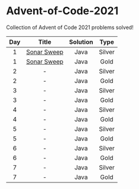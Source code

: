 # Advent-of-Code-2021
Collection of Advent of Code 2021 problems solved!

| Day | Title | Solution |  Type  |
|:---:|:-----:|:--------:|:------:|
| 1   | <a href="https://github.com/PolPinol/Advent-of-Code-2021/blob/main/Day1Silver.java">Sonar Sweep</a>     | Java     | Silver |
| 1   | <a href="https://github.com/PolPinol/Advent-of-Code-2021/blob/main/Day1Gold.java">Sonar Sweep</a>     | Java     | Gold   |
| 2   | -     | Java     | Silver |
| 2   | -     | Java     | Gold   |
| 3   | -     | Java     | Silver |
| 3   | -     | Java     | Gold   |
| 4   | -     | Java     | Silver |
| 4   | -     | Java     | Gold   |
| 5   | -     | Java     | Silver |
| 5   | -     | Java     | Gold   |
| 6   | -     | Java     | Silver |
| 6   | -     | Java     | Gold   |
| 7   | -     | Java     | Silver |
| 7   | -     | Java     | Gold   |
